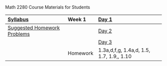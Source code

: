 Math 2280 Course Materials for Students

| [Syllabus](./syllabus/syllabus.md) | Week 1 | [Day 1](./daily_lectures/day1.pdf) |
| :--------------------------------- | :------ | :---------------------------------- |
|[Suggested Homework Problems](./suggested_problems/suggested_problems.md) | |  [Day 2](.daily_lectures/day2.pdf) |
|                                                                          | |  [Day 3](.daily_lectures/day3.pdf) |
|                                                                          | Homework | 1.3a,d,f,g, 1.4a,d, 1.5, 1.7, 1.9,, 1.10 |
